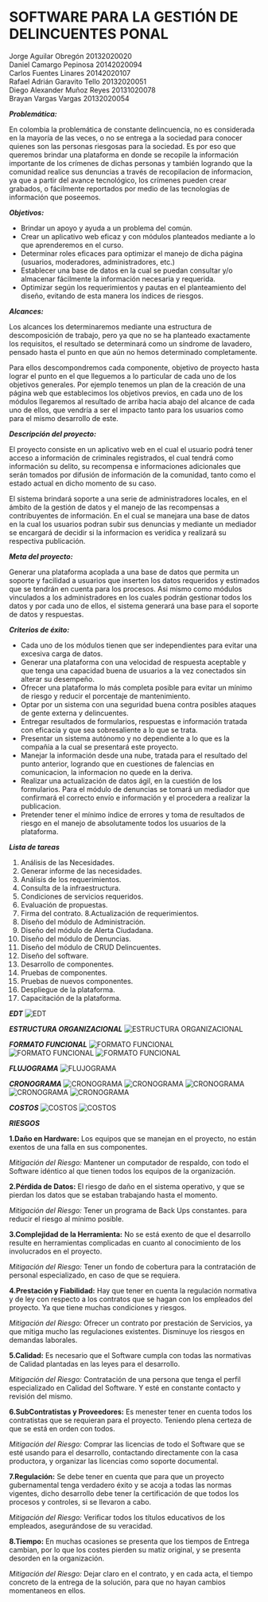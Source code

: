 # SOFTWARE PARA LA GESTIÓN DE DELINCUENTES PONAL

Jorge Aguilar Obregón         20132020020                                                                                                                                                                                      
Daniel Camargo Pepinosa       20142020094                                                                                                                                                                                      
Carlos Fuentes Linares        20142020107                                                                                           
Rafael Adrián Garavito Tello  20132020051                                                                                           
Diego Alexander Muñoz Reyes   20131020078                                                                                           
Brayan Vargas Vargas          20132020054                                                                                           



***Problemática:***

En colombia la problemática de constante delincuencia, no es considerada en la mayoría de las veces, o no se entrega a la sociedad para conocer quienes son las personas riesgosas para la sociedad. Es por eso que queremos brindar una plataforma en donde se recopile la información importante de los crímenes de dichas personas y también logrando que la comunidad realice sus denuncias a través de recopilacion de informacion, ya que a partir del avance tecnológico, los crímenes pueden crear grabados, o fácilmente reportados por medio de las tecnologías de información que poseemos.




***Objetivos:***

- Brindar un apoyo y ayuda a un problema del común.
- Crear un aplicativo web eficaz y con módulos planteados mediante a lo que aprenderemos en el curso.
- Determinar roles eficaces para optimizar el manejo de dicha página (usuarios, moderadores, administradores, etc.)
- Establecer una base de datos en la cual se puedan consultar y/o almacenar fácilmente la información necesaria y requerida.
- Optimizar según los requerimientos y pautas en el planteamiento del diseño, evitando de esta manera los índices de riesgos.


***Alcances:***

Los alcances los determinaremos mediante una estructura de descomposición de trabajo, pero ya que no se ha planteado exactamente los requisitos, el resultado se determinará como un síndrome de lavadero, pensado hasta el punto en que aún no hemos determinado completamente.

Para ellos descompondremos cada componente, objetivo de proyecto hasta lograr el punto en el que lleguemos a lo particular de cada uno de los objetivos generales. Por ejemplo tenemos un plan de la creación de una página web que establecimos los objetivos previos, en cada uno de los módulos llegaremos al resultado de arriba hacia abajo del alcance de cada uno de ellos, que vendría a ser el impacto tanto para los usuarios como para el mismo desarrollo de este. 

***Descripción del proyecto:***

El proyecto consiste en un aplicativo web en el cual el usuario podrá tener acceso a información de criminales registrados, el cual tendrá como información su delito, su recompensa e informaciones adicionales que serán tomados por difusión de información de la comunidad, tanto como el estado actual en dicho momento de su caso.

El sistema brindará soporte a una serie de administradores locales, en el ámbito de la gestión de datos y el manejo de las recompensas a contribuyentes de información. En el cual se manejara una base de datos en la cual los usuarios podran subir sus denuncias y mediante un mediador se encargará de decidir si la informacion es veridica y realizará su respectiva publicación.


***Meta del proyecto:***

Generar una plataforma acoplada a una base de datos que permita un soporte y facilidad a usuarios que inserten los datos requeridos y estimados que se tendrán en cuenta para los procesos. Asi mismo como módulos vinculados a los administradores en los cuales podrán gestionar todos los datos y por cada uno de ellos, el sistema generará una base para el soporte de datos y respuestas.

***Criterios de éxito:***

- Cada uno de los módulos tienen que ser independientes para evitar una excesiva carga de datos.
- Generar una plataforma con una velocidad de respuesta aceptable y que tenga una capacidad buena de usuarios a la vez conectados
sin alterar su desempeño.
- Ofrecer una plataforma lo más completa posible para evitar un mínimo de riesgo y reducir el porcentaje de mantenimiento.
- Optar por un sistema con una seguridad buena contra posibles ataques de gente externa y delincuentes.
- Entregar resultados de formularios, respuestas e información tratada con eficacia y que sea sobresaliente a lo que se trata.
- Presentar un sistema autónomo y no dependiente a lo que es la compañía a la cual se presentará este proyecto.
- Manejar la información desde una nube, tratada para el resultado del punto anterior, logrando que en cuestiones de falencias en 
comunicacion, la informacion no quede en la deriva.
- Realizar una actualización de datos ágil, en la cuestión de los formularios. Para el módulo de denuncias se tomará un mediador que confirmará el correcto envío e información y el procedera a realizar la publicacion.
- Pretender tener el mínimo índice de errores y toma de resultados de riesgo en el manejo de absolutamente todos los usuarios de la plataforma.







***Lista de tareas***

1. Análisis de las  Necesidades.
2. Generar informe de las necesidades.
3. Análisis de los requerimientos.
4. Consulta de la infraestructura.
5. Condiciones de servicios requeridos.
6. Evaluación de propuestas.
7. Firma del contrato.
8.Actualización de requerimientos.
9. Diseño del módulo de Administración.
10. Diseño del módulo de Alerta Ciudadana.
11. Diseño del módulo de Denuncias.
12. Diseño del módulo de CRUD Delincuentes.
13. Diseño del software.
14. Desarrollo de componentes. 
15. Pruebas de componentes.
16. Pruebas de nuevos componentes.
17. Despliegue de la plataforma.
18. Capacitación de la plataforma.

***EDT***
![EDT](https://github.com/adrianga96/Gestion-CVVS/blob/master/EDT.png)

***ESTRUCTURA ORGANIZACIONAL***
![ESTRUCTURA ORGANIZACIONAL](https://github.com/adrianga96/Gestion-CVVS/blob/master/est%20org.png)

***FORMATO FUNCIONAL***
![FORMATO FUNCIONAL](https://github.com/adrianga96/Gestion-CVVS/blob/master/ff1.png)
![FORMATO FUNCIONAL](https://github.com/adrianga96/Gestion-CVVS/blob/master/ff2.png)
![FORMATO FUNCIONAL](https://github.com/adrianga96/Gestion-CVVS/blob/master/ff3.png)

***FLUJOGRAMA***
![FLUJOGRAMA](https://github.com/adrianga96/Gestion-CVVS/blob/master/flujo.png)

***CRONOGRAMA***
![CRONOGRAMA](https://github.com/adrianga96/Gestion-CVVS/blob/master/crono1.png)
![CRONOGRAMA](https://github.com/adrianga96/Gestion-CVVS/blob/master/crono2.PNG)
![CRONOGRAMA](https://github.com/adrianga96/Gestion-CVVS/blob/master/crono3.PNG)
![CRONOGRAMA](https://github.com/adrianga96/Gestion-CVVS/blob/master/crono4.PNG)
![CRONOGRAMA](https://github.com/adrianga96/Gestion-CVVS/blob/master/crono5.PNG)


***COSTOS***
![COSTOS](https://github.com/adrianga96/Gestion-CVVS/blob/master/cost1.png)
![COSTOS](https://github.com/adrianga96/Gestion-CVVS/blob/master/cost2.png)



***RIESGOS***

**1.Daño en Hardware:** Los equipos que se manejan en el proyecto, no están exentos de una falla en sus componentes.

*Mitigación del Riesgo:* Mantener un computador de respaldo, con todo el Software idéntico al que tienen todos los equipos de la organización.

**2.Pérdida de Datos:** El riesgo de daño en el sistema operativo, y que se pierdan los datos que se estaban trabajando hasta el momento.

*Mitigación del Riesgo:* Tener un programa de Back Ups constantes. para reducir el riesgo al mínimo posible.

**3.Complejidad de la Herramienta:** No se está exento de que el desarrollo resulte en herramientas complicadas en cuanto al conocimiento de los involucrados en el proyecto.

*Mitigación del Riesgo:* Tener un fondo de cobertura para la contratación de personal especializado, en caso de que se requiera.

**4.Prestación y Fiabilidad:** Hay que tener en cuenta la regulación normativa y de ley con respecto a los contratos que se hagan con los empleados del proyecto. Ya que tiene muchas condiciones y riesgos. 

*Mitigación del Riesgo:* Ofrecer un contrato por prestación de Servicios, ya que mitiga mucho las regulaciones existentes. Disminuye los riesgos en demandas laborales.

**5.Calidad:** Es necesario que el Software cumpla con todas las normativas de Calidad plantadas en las leyes para el desarrollo.

*Mitigación del Riesgo:* Contratación de una persona que tenga el perfil especializado en Calidad del Software. Y esté en constante contacto y revisión del mismo.

**6.SubContratistas y Proveedores:** Es menester tener en cuenta todos los contratistas que se requieran para el proyecto. Teniendo plena certeza de que se está en orden con todos. 

*Mitigación del Riesgo:* Comprar las licencias de todo el Software que se esté usando para el desarrollo, contactando directamente con la casa productora, y organizar las licencias como soporte documental.

**7.Regulación:**  Se debe tener en cuenta que para que un proyecto gubernamental tenga verdadero éxito y se acoja a todas las normas vigentes, dicho desarrollo debe tener la certificación de que todos los procesos y controles, si se llevaron a cabo. 

*Mitigación del Riesgo:* Verificar todos los títulos educativos de los empleados, asegurándose de su veracidad.

**8.Tiempo:** En muchas ocasiones se presenta que los tiempos de Entrega cambian, por lo que los costes pierden su matiz original, y se presenta desorden en la organización.

*Mitigación del Riesgo:* Dejar claro en el contrato, y en cada acta, el tiempo concreto de la entrega de la solución, para que no hayan cambios momentaneos en ellos. 
